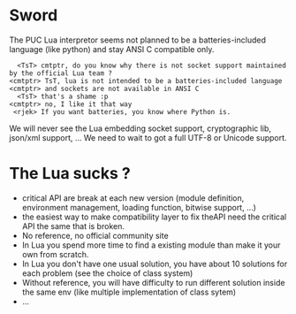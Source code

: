 # Sword

The PUC Lua interpretor seems not planned to be a batteries-included language (like python) and stay ANSI C compatible only.

```
  <TsT> cmtptr, do you know why there is not socket support maintained by the official Lua team ?
<cmtptr> TsT, lua is not intended to be a batteries-included language
<cmtptr> and sockets are not available in ANSI C
  <TsT> that's a shame :p
<cmtptr> no, I like it that way
 <rjek> If you want batteries, you know where Python is.
```


We will never see the Lua embedding socket support, cryptographic lib, json/xml support, ...
We need to wait to got a full UTF-8 or Unicode support.

# The Lua sucks ?

 * critical API are break at each new version (module definition, environment management, loading function, bitwise support, ...)
 * the easiest way to make compatibility layer to fix theAPI  need the critical API the same that is broken.
 * No reference, no official community site
 * In Lua you spend more time to find a existing module than make it your own from scratch.
 * In Lua you don't have one usual solution, you have about 10 solutions for each problem (see the choice of class system)
 * Without reference, you will have difficulty to run different solution inside the same env (like multiple implementation of class sytem)
 * ...
